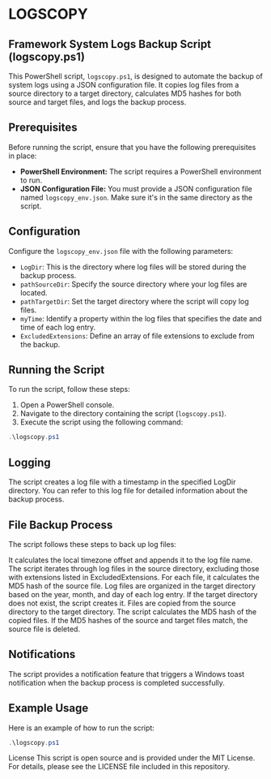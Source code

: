 # LOGSCOPY
## Framework System Logs Backup Script (logscopy.ps1)

This PowerShell script, `logscopy.ps1`, is designed to automate the backup of system logs using a JSON configuration file. It copies log files from a source directory to a target directory, calculates MD5 hashes for both source and target files, and logs the backup process.

## Prerequisites

Before running the script, ensure that you have the following prerequisites in place:

- **PowerShell Environment:** The script requires a PowerShell environment to run.
- **JSON Configuration File:** You must provide a JSON configuration file named `logscopy_env.json`. Make sure it's in the same directory as the script.

## Configuration

Configure the `logscopy_env.json` file with the following parameters:

- `LogDir`: This is the directory where log files will be stored during the backup process.
- `pathSourceDir`: Specify the source directory where your log files are located.
- `pathTargetDir`: Set the target directory where the script will copy log files.
- `myTime`: Identify a property within the log files that specifies the date and time of each log entry.
- `ExcludedExtensions`: Define an array of file extensions to exclude from the backup.

## Running the Script

To run the script, follow these steps:

1. Open a PowerShell console.
2. Navigate to the directory containing the script (`logscopy.ps1`).
3. Execute the script using the following command:

```powershell
.\logscopy.ps1
```

## Logging
The script creates a log file with a timestamp in the specified LogDir directory. You can refer to this log file for detailed information about the backup process.

## File Backup Process
The script follows these steps to back up log files:

It calculates the local timezone offset and appends it to the log file name.
The script iterates through log files in the source directory, excluding those with extensions listed in ExcludedExtensions.
For each file, it calculates the MD5 hash of the source file.
Log files are organized in the target directory based on the year, month, and day of each log entry.
If the target directory does not exist, the script creates it.
Files are copied from the source directory to the target directory.
The script calculates the MD5 hash of the copied files.
If the MD5 hashes of the source and target files match, the source file is deleted.

## Notifications
The script provides a notification feature that triggers a Windows toast notification when the backup process is completed successfully.

## Example Usage
Here is an example of how to run the script:

```powershell
.\logscopy.ps1
```

License
This script is open source and is provided under the MIT License. For details, please see the LICENSE file included in this repository.

